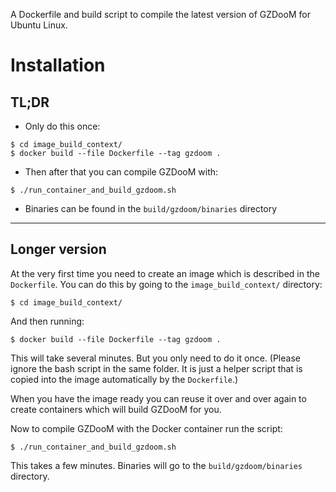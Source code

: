 A Dockerfile and build script to compile the latest version of GZDooM for Ubuntu Linux.

# Installation

## TL;DR

- Only do this once:
```
$ cd image_build_context/
$ docker build --file Dockerfile --tag gzdoom .
```
- Then after that you can compile GZDooM with:
```
$ ./run_container_and_build_gzdoom.sh
```

- Binaries can be found in the `build/gzdoom/binaries` directory

*******************************************************************************

## Longer version


At the very first time you need to create an image which is described in
the `Dockerfile`. You can do this by going to the `image_build_context/` directory:
```
$ cd image_build_context/
```

And then running:
```
$ docker build --file Dockerfile --tag gzdoom .
```

This will take several minutes. But you only need to do it once.
(Please ignore the bash script in the same folder. It is just a helper script
that is copied into the image automatically by the `Dockerfile`.)

When you have the image ready you can reuse it over and over again to create containers which will build GZDooM for you.

Now to compile GZDooM with the Docker container run the script:
```
$ ./run_container_and_build_gzdoom.sh
```

This takes a few minutes. Binaries will go to the `build/gzdoom/binaries` directory.

